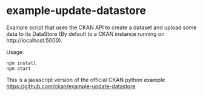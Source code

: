 # example-update-datastore

Example script that uses the CKAN API to create a dataset and upload some data to its DataStore (By default to a CKAN instance running on http://localhost:5000).

Usage:

    npm install
    npm start

This is a javascript version of the official CKAN python example https://github.com/ckan/example-update-datastore
